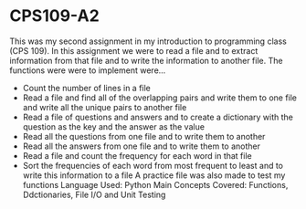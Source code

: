 # CPS109-A2
This was my second assignment in my introduction to programming class (CPS 109). In this assignment we were to read a file and to extract information from that file
and to write the information to another file. The functions were were to implement were...
- Count the number of lines in a file
- Read a file and find all of the overlapping pairs and write them to one file and write all the unique pairs to another file 
- Read a file of questions and answers and to create a dictionary with the question as the key and the answer as the value 
- Read all the questions from one file and to write them to another
- Read all the answers from one file and to write them to another 
- Read a file and count the frequency for each word in that file
- Sort the frequencies of each word from most frequent to least and to write this information to a file
A practice file was also made to test my functions
Language Used: Python
Main Concepts Covered: Functions, Ddctionaries, File I/O and Unit Testing
